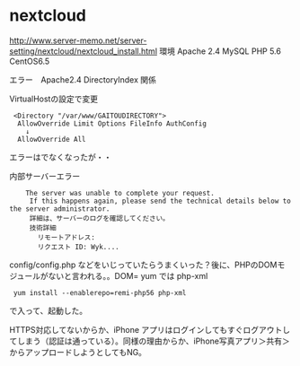 # nextcloud
http://www.server-memo.net/server-setting/nextcloud/nextcloud_install.html
環境
  Apache 2.4
  MySQL
  PHP 5.6
  CentOS6.5
  
エラー　Apache2.4 DirectoryIndex 関係

VirtualHostの設定で変更

     <Directory "/var/www/GAITOUDIRECTORY">
      AllowOverride Limit Options FileInfo AuthConfig
        ↓
      AllowOverride All

エラーはでなくなったが・・

  内部サーバーエラー
  
        The server was unable to complete your request.
         If this happens again, please send the technical details below to the server administrator.
         詳細は、サーバーのログを確認してください。
         技術詳細
           リモートアドレス: 
           リクエスト ID: Wyk....

config/config.php などをいじっていたらうまくいった？後に、PHPのDOMモジュールがないと言われる。。DOM= yum では php-xml 

     yum install --enablerepo=remi-php56 php-xml
     
で入って、起動した。

HTTPS対応してないからか、iPhone アプリはログインしてもすぐログアウトしてしまう（認証は通っている）。同様の理由からか、iPhone写真アプリ＞共有＞からアップロードしようとしてもNG。
